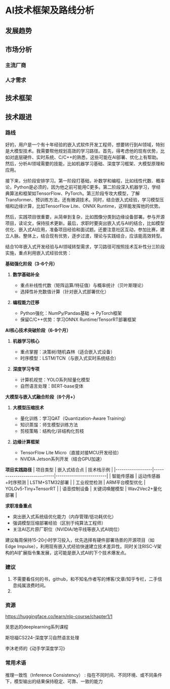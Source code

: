 
# AI技术框架及路线分析

## 发展趋势

## 市场分析

### 主流厂商

### 人才需求



## 技术框架


## 技术跟进

### 路线
<zhithink>
好的，用户是一个有十年经验的嵌入式软件开发工程师，想要转行到AI领域，特别是大模型技术。我需要帮他规划高效的学习路径。首先，得考虑他的现有优势，比如对底层硬件、实时系统、C/C++的熟悉，这些可能在AI部署、优化上有帮助。然后，分析AI领域需要的技能，比如机器学习基础、深度学习框架、大模型原理和应用。

接下来，分阶段安排学习。第一阶段打基础，补数学和编程，比如线性代数、概率论，Python是必须的，因为他之前可能用C更多。第二阶段深入机器学习，学经典算法和框架如TensorFlow、PyTorch。第三阶段专攻大模型，了解Transformer、预训练方法，还有微调技术。同时，结合嵌入式经验，学习模型压缩和边缘计算，比如TensorFlow Lite、ONNX Runtime，这样能发挥他的优势。

然后，实践项目很重要，从简单到复杂，比如图像分类到边缘设备部署。参与开源项目，读论文，保持技术更新。最后，求职时要突出嵌入式与AI的结合，比如模型优化、嵌入式AI应用，准备项目经验和面试题。还要注意社区互动，参加比赛，建立人脉。整体上，结合现有优势，逐步过渡，理论与实践结合，应该能高效转型。
</zhithink>

结合10年嵌入式开发经验与AI领域转型需求，学习路径可按照技术互补性分三阶段实施，重点利用嵌入式经验优势：

**基础强化阶段（3-6个月）**
1. **数学基础补全**
   - 重点补线性代数（矩阵运算/特征值）与概率统计（贝叶斯理论）
   - 选择性补充数值计算（针对嵌入式部署优化）

2. **编程能力迁移**
   - Python强化：NumPy/Pandas基础 → PyTorch框架
   - 保留C/C++优势：学习ONNX Runtime/TensorRT部署框架

**AI核心技术突破阶段（6-9个月）**
1. **机器学习核心**
   - 重点掌握：决策树/随机森林（适合嵌入式设备）
   - 时序模型：LSTM/TCN（与嵌入式实时系统结合）

2. **深度学习专项**
   - 计算机视觉：YOLO系列轻量化模型
   - 自然语言处理：BERT-base变体

**大模型与嵌入式融合阶段（6个月+）**
1. **大模型压缩技术**
   - 量化训练：学习QAT（Quantization-Aware Training）
   - 知识蒸馏：师生模型训练方法
   - 剪枝策略：结构化/非结构化剪枝

2. **边缘计算框架**
   - TensorFlow Lite Micro（直接对接MCU开发经验）
   - NVIDIA Jetson系列开发（结合GPU加速）

**项目实践路径**
| 项目类型         | 嵌入式结合点                  | 技术栈示例                |
|------------------|-----------------------------|-------------------------|
| 智能传感器       | 运动传感器+时序预测          | LSTM+STM32部署          |
| 工业视觉检测     | ARM平台模型优化              | YOLOv5-Tiny+TensorRT    |
| 语音控制设备     | 关键词唤醒模型               | Wav2Vec2+量化部署        |

**求职准备重点**
- 突出嵌入式系统级优化能力（内存管理/低功耗优化）
- 强调模型压缩部署经验（区别于纯算法工程师）
- 关注AI芯片原厂职位（NVIDIA/地平线等嵌入式AI岗位）

建议每周保持15-20小时学习投入，优先选择有硬件部署场景的开源项目（如Edge Impulse），利用现有嵌入式经验快速建立技术差异性。同时关注RISC-V架构的AI扩展指令集发展，这可能是嵌入式AI的下个技术爆发点。



### 建议
1. 不需要看任何的书，github，和不知名作者写的博客/文章/知乎专栏，二手信息纯属浪费时间。
2. 

### 资源

https://huggingface.co/learn/nlp-course/chapter1/1

吴恩达的deeplearning系列课程

斯坦福CS224-深度学习自然语言处理

李沐老师的《动手学深度学习》




### 常用术语

推理一致性（Inference Consistency）
: 指在不同时间、不同环境、或不同条件下，模型输出的结果保持稳定、可靠、一致的能力





    